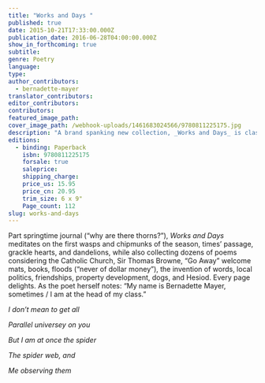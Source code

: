 ```yaml
---
title: "Works and Days "
published: true
date: 2015-10-21T17:33:00.000Z
publication_date: 2016-06-28T04:00:00.000Z
show_in_forthcoming: true
subtitle:
genre: Poetry
language:
type:
author_contributors:
  - bernadette-mayer
translator_contributors:
editor_contributors:
contributors:
featured_image_path:
cover_image_path: /webhook-uploads/1461683024566/9780811225175.jpg
description: "A brand spanking new collection, _Works and Days_ is classic Bernadette Mayer: fresh, learned, exciting, and endlessly surprising "
editions:
  - binding: Paperback
    isbn: 9780811225175
    forsale: true
    saleprice:
    shipping_charge:
    price_us: 15.95
    price_cn: 20.95
    trim_size: 6 x 9"
    Page_count: 112
slug: works-and-days
---
```


Part springtime journal (“why are there thorns?”), _Works and Days_ meditates on the first wasps and chipmunks of the season, times’ passage, grackle hearts, and dandelions, while also collecting dozens of poems considering the Catholic Church, Sir Thomas Browne, “Go Away” welcome mats, books, floods (“never of dollar money”), the invention of words, local politics, friendships, property development, dogs, and Hesiod. Every page delights. As the poet herself notes: “My name is Bernadette Mayer, sometimes / I am at the head of my class.”

_I don’t mean to get all_

_Parallel universey on you_

_But I am at once the spider_

_The spider web, and_

_Me observing them_

